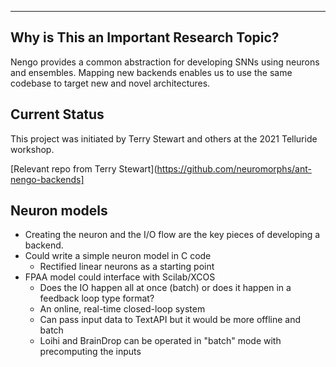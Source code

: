 
---

## Why is This an Important Research Topic?
Nengo provides a common abstraction for developing SNNs using neurons and ensembles. Mapping new backends enables us to use the same codebase to target new and novel architectures.

## Current Status
This project was initiated by Terry Stewart and others at the 2021 Telluride workshop.

[Relevant repo from Terry Stewart](https://github.com/neuromorphs/ant-nengo-backends]

## Neuron models
* Creating the neuron and the I/O flow are the key pieces of developing a backend. 
* Could write a simple neuron model in C code
     * Rectified linear neurons as a starting point
* FPAA model could interface with Scilab/XCOS
     * Does the IO happen all at once (batch) or does it happen in a feedback loop type format?
     * An online, real-time  closed-loop system 
     * Can pass input data to TextAPI but it would be more offline and batch 
     * Loihi and BrainDrop can be operated in "batch" mode with precomputing the inputs
